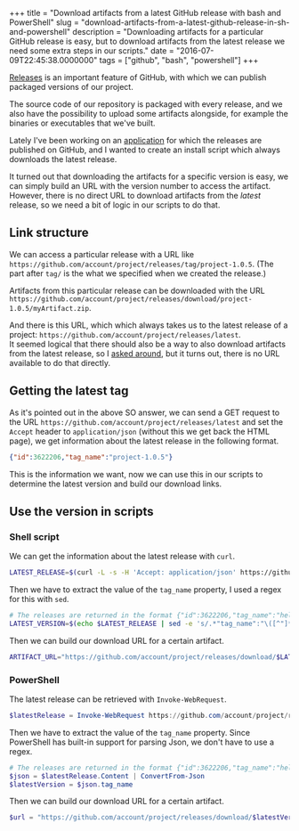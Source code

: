 +++
title = "Download artifacts from a latest GitHub release with bash and PowerShell"
slug = "download-artifacts-from-a-latest-github-release-in-sh-and-powershell"
description = "Downloading artifacts for a particular GitHub release is easy, but to download artifacts from the latest release we need some extra steps in our scripts."
date = "2016-07-09T22:45:38.0000000"
tags = ["github", "bash", "powershell"]
+++

[Releases](https://help.github.com/articles/about-releases/) is an important feature of GitHub, with which we can publish packaged versions of our project.

The source code of our repository is packaged with every release, and we also have the possibility to upload some artifacts alongside, for example the binaries or executables that we've built.

Lately I've been working on an [application](https://github.com/Travix-International/Travix.Core.Adk) for which the releases are published on GitHub, and I wanted to create an install script which always downloads the latest release.

It turned out that downloading the artifacts for a specific version is easy, we can simply build an URL with the version number to access the artifact. However, there is no direct URL to download artifacts from the *latest* release, so we need a bit of logic in our scripts to do that.

## Link structure

We can access a particular release with a URL like `https://github.com/account/project/releases/tag/project-1.0.5`. (The part after `tag/` is the what we specified when we created the release.)

Artifacts from this particular release can be downloaded with the URL `https://github.com/account/project/releases/download/project-1.0.5/myArtifact.zip`.

And there is this URL, which which always takes us to the latest release of a project: `https://github.com/account/project/releases/latest`.  
It seemed logical that there should also be a way to also download artifacts from the latest release, so I [asked around](http://stackoverflow.com/questions/38283074/is-there-a-way-to-download-an-artifact-from-the-latest-release-on-github), but it turns out, there is no URL available to do that directly.

## Getting the latest tag

As it's pointed out in the above SO answer, we can send a GET request to the URL `https://github.com/account/project/releases/latest` and set the `Accept` header to `application/json` (without this we get back the HTML page), we get information about the latest release in the following format.

```json
{"id":3622206,"tag_name":"project-1.0.5"}
```

This is the information we want, now we can use this in our scripts to determine the latest version and build our download links.

## Use the version in scripts

### Shell script

We can get the information about the latest release with `curl`.

```bash
LATEST_RELEASE=$(curl -L -s -H 'Accept: application/json' https://github.com/account/project/releases/latest)
```

Then we have to extract the value of the `tag_name` property, I used a regex for this with `sed`.

```bash
# The releases are returned in the format {"id":3622206,"tag_name":"hello-1.0.0.11",...}, we have to extract the tag_name.
LATEST_VERSION=$(echo $LATEST_RELEASE | sed -e 's/.*"tag_name":"\([^"]*\)".*/\1/')
```

Then we can build our download URL for a certain artifact.

```bash
ARTIFACT_URL="https://github.com/account/project/releases/download/$LATEST_VERSION/myArtifact.zip"
```

### PowerShell

The latest release can be retrieved with `Invoke-WebRequest`.

```powershell
$latestRelease = Invoke-WebRequest https://github.com/account/project/releases/latest -Headers @{"Accept"="application/json"}
```

Then we have to extract the value of the `tag_name` property. Since PowerShell has built-in support for parsing Json, we don't have to use a regex.

```powershell
# The releases are returned in the format {"id":3622206,"tag_name":"hello-1.0.0.11",...}, we have to extract the tag_name.
$json = $latestRelease.Content | ConvertFrom-Json
$latestVersion = $json.tag_name
```

Then we can build our download URL for a certain artifact.

```powershell
$url = "https://github.com/account/project/releases/download/$latestVersion/myArtifact.zip"
```
